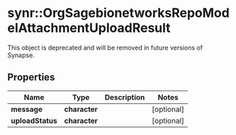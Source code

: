 # synr::OrgSagebionetworksRepoModelAttachmentUploadResult

This object is deprecated and will be removed in future versions of Synapse.

## Properties
Name | Type | Description | Notes
------------ | ------------- | ------------- | -------------
**message** | **character** |  | [optional] 
**uploadStatus** | **character** |  | [optional] 


